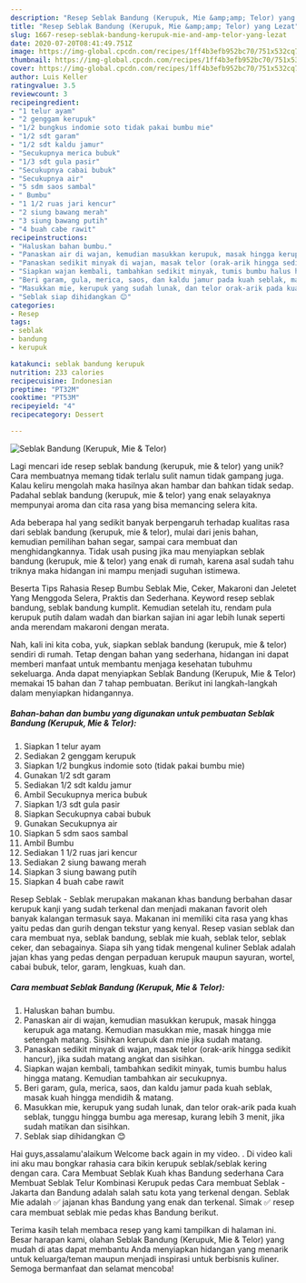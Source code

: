```yaml
---
description: "Resep Seblak Bandung (Kerupuk, Mie &amp;amp; Telor) yang Lezat"
title: "Resep Seblak Bandung (Kerupuk, Mie &amp;amp; Telor) yang Lezat"
slug: 1667-resep-seblak-bandung-kerupuk-mie-and-amp-telor-yang-lezat
date: 2020-07-20T08:41:49.751Z
image: https://img-global.cpcdn.com/recipes/1ff4b3efb952bc70/751x532cq70/seblak-bandung-kerupuk-mie-telor-foto-resep-utama.jpg
thumbnail: https://img-global.cpcdn.com/recipes/1ff4b3efb952bc70/751x532cq70/seblak-bandung-kerupuk-mie-telor-foto-resep-utama.jpg
cover: https://img-global.cpcdn.com/recipes/1ff4b3efb952bc70/751x532cq70/seblak-bandung-kerupuk-mie-telor-foto-resep-utama.jpg
author: Luis Keller
ratingvalue: 3.5
reviewcount: 3
recipeingredient:
- "1 telur ayam"
- "2 genggam kerupuk"
- "1/2 bungkus indomie soto tidak pakai bumbu mie"
- "1/2 sdt garam"
- "1/2 sdt kaldu jamur"
- "Secukupnya merica bubuk"
- "1/3 sdt gula pasir"
- "Secukupnya cabai bubuk"
- "Secukupnya air"
- "5 sdm saos sambal"
- " Bumbu"
- "1 1/2 ruas jari kencur"
- "2 siung bawang merah"
- "3 siung bawang putih"
- "4 buah cabe rawit"
recipeinstructions:
- "Haluskan bahan bumbu."
- "Panaskan air di wajan, kemudian masukkan kerupuk, masak hingga kerupuk aga matang. Kemudian masukkan mie, masak hingga mie setengah matang. Sisihkan kerupuk dan mie jika sudah matang."
- "Panaskan sedikit minyak di wajan, masak telor (orak-arik hingga sedikit hancur), jika sudah matang angkat dan sisihkan."
- "Siapkan wajan kembali, tambahkan sedikit minyak, tumis bumbu halus hingga matang. Kemudian tambahkan air secukupnya."
- "Beri garam, gula, merica, saos, dan kaldu jamur pada kuah seblak, masak kuah hingga mendidih &amp; matang."
- "Masukkan mie, kerupuk yang sudah lunak, dan telor orak-arik pada kuah seblak, tunggu hingga bumbu aga meresap, kurang lebih 3 menit, jika sudah matikan dan sisihkan."
- "Seblak siap dihidangkan 😊"
categories:
- Resep
tags:
- seblak
- bandung
- kerupuk

katakunci: seblak bandung kerupuk 
nutrition: 233 calories
recipecuisine: Indonesian
preptime: "PT32M"
cooktime: "PT53M"
recipeyield: "4"
recipecategory: Dessert

---
```



![Seblak Bandung (Kerupuk, Mie &amp; Telor)](https://img-global.cpcdn.com/recipes/1ff4b3efb952bc70/751x532cq70/seblak-bandung-kerupuk-mie-telor-foto-resep-utama.jpg)

Lagi mencari ide resep seblak bandung (kerupuk, mie &amp; telor) yang unik? Cara membuatnya memang tidak terlalu sulit namun tidak gampang juga. Kalau keliru mengolah maka hasilnya akan hambar dan bahkan tidak sedap. Padahal seblak bandung (kerupuk, mie &amp; telor) yang enak selayaknya mempunyai aroma dan cita rasa yang bisa memancing selera kita.

Ada beberapa hal yang sedikit banyak berpengaruh terhadap kualitas rasa dari seblak bandung (kerupuk, mie &amp; telor), mulai dari jenis bahan, kemudian pemilihan bahan segar, sampai cara membuat dan menghidangkannya. Tidak usah pusing jika mau menyiapkan seblak bandung (kerupuk, mie &amp; telor) yang enak di rumah, karena asal sudah tahu triknya maka hidangan ini mampu menjadi suguhan istimewa.

Beserta Tips Rahasia Resep Bumbu Seblak Mie, Ceker, Makaroni dan Jeletet Yang Menggoda Selera, Praktis dan Sederhana. Keyword resep seblak bandung, seblak bandung kumplit. Kemudian setelah itu, rendam pula kerupuk putih dalam wadah dan biarkan sajian ini agar lebih lunak seperti anda merendam makaroni dengan merata.


Nah, kali ini kita coba, yuk, siapkan seblak bandung (kerupuk, mie &amp; telor) sendiri di rumah. Tetap dengan bahan yang sederhana, hidangan ini dapat memberi manfaat untuk membantu menjaga kesehatan tubuhmu sekeluarga. Anda dapat menyiapkan Seblak Bandung (Kerupuk, Mie &amp; Telor) memakai 15 bahan dan 7 tahap pembuatan. Berikut ini langkah-langkah dalam menyiapkan hidangannya.

<!--inarticleads1-->

##### Bahan-bahan dan bumbu yang digunakan untuk pembuatan Seblak Bandung (Kerupuk, Mie &amp; Telor):

1. Siapkan 1 telur ayam
1. Sediakan 2 genggam kerupuk
1. Siapkan 1/2 bungkus indomie soto (tidak pakai bumbu mie)
1. Gunakan 1/2 sdt garam
1. Sediakan 1/2 sdt kaldu jamur
1. Ambil Secukupnya merica bubuk
1. Siapkan 1/3 sdt gula pasir
1. Siapkan Secukupnya cabai bubuk
1. Gunakan Secukupnya air
1. Siapkan 5 sdm saos sambal
1. Ambil  Bumbu
1. Sediakan 1 1/2 ruas jari kencur
1. Sediakan 2 siung bawang merah
1. Siapkan 3 siung bawang putih
1. Siapkan 4 buah cabe rawit


Resep Seblak - Seblak merupakan makanan khas bandung berbahan dasar kerupuk kanji yang sudah terkenal dan menjadi makanan favorit oleh banyak kalangan termasuk saya. Makanan ini memiliki cita rasa yang khas yaitu pedas dan gurih dengan tekstur yang kenyal. Resep vasian seblak dan cara membuat nya, seblak bandung, seblak mie kuah, seblak telor, seblak ceker, dan sebagainya. Siapa sih yang tidak mengenal kuliner Seblak adalah jajan khas yang pedas dengan perpaduan kerupuk maupun sayuran, wortel, cabai bubuk, telor, garam, lengkuas, kuah dan. 

<!--inarticleads2-->

##### Cara membuat Seblak Bandung (Kerupuk, Mie &amp; Telor):

1. Haluskan bahan bumbu.
1. Panaskan air di wajan, kemudian masukkan kerupuk, masak hingga kerupuk aga matang. Kemudian masukkan mie, masak hingga mie setengah matang. Sisihkan kerupuk dan mie jika sudah matang.
1. Panaskan sedikit minyak di wajan, masak telor (orak-arik hingga sedikit hancur), jika sudah matang angkat dan sisihkan.
1. Siapkan wajan kembali, tambahkan sedikit minyak, tumis bumbu halus hingga matang. Kemudian tambahkan air secukupnya.
1. Beri garam, gula, merica, saos, dan kaldu jamur pada kuah seblak, masak kuah hingga mendidih &amp; matang.
1. Masukkan mie, kerupuk yang sudah lunak, dan telor orak-arik pada kuah seblak, tunggu hingga bumbu aga meresap, kurang lebih 3 menit, jika sudah matikan dan sisihkan.
1. Seblak siap dihidangkan 😊


Hai guys,assalamu&#39;alaikum Welcome back again in my video. . Di video kali ini aku mau bongkar rahasia cara bikin kerupuk seblak/seblak kering dengan cara. Cara Membuat Seblak Kuah khas Bandung sederhana Cara Membuat Seblak Telur Kombinasi Kerupuk pedas Cara membuat Seblak - Jakarta dan Bandung adalah salah satu kota yang terkenal dengan. Seblak Mie adalah ✅ jajanan khas Bandung yang enak dan terkenal. Simak ✅ resep cara membuat seblak mie pedas khas Bandung berikut. 

Terima kasih telah membaca resep yang kami tampilkan di halaman ini. Besar harapan kami, olahan Seblak Bandung (Kerupuk, Mie &amp; Telor) yang mudah di atas dapat membantu Anda menyiapkan hidangan yang menarik untuk keluarga/teman maupun menjadi inspirasi untuk berbisnis kuliner. Semoga bermanfaat dan selamat mencoba!
